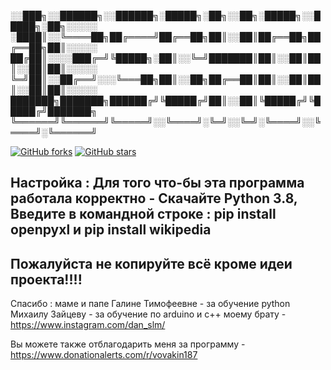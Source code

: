░░███╗░░██████╗░░██████╗░█████╗░██╗░░██╗░█████╗░░█████╗░██╗░░░░░
░████║░░╚════██╗██╔════╝██╔══██╗██║░░██║██╔══██╗██╔══██╗██║░░░░░
██╔██║░░░░███╔═╝╚█████╗░██║░░╚═╝███████║██║░░██║██║░░██║██║░░░░░
╚═╝██║░░██╔══╝░░░╚═══██╗██║░░██╗██╔══██║██║░░██║██║░░██║██║░░░░░
███████╗███████╗██████╔╝╚█████╔╝██║░░██║╚█████╔╝╚█████╔╝███████╗
╚══════╝╚══════╝╚═════╝░░╚════╝░╚═╝░░╚═╝░╚════╝░░╚════╝░╚══════╝

[![GitHub forks](https://img.shields.io/github/forks/vovakin187/12School-open-source-school-program?color=a&label=forks&logo=GitHub&style=flat-square)](https://github.com/vovakin187/12School-open-source-school-program/network) [![GitHub stars](https://img.shields.io/github/stars/vovakin187/12School-open-source-school-program?color=a&logo=GitHub&style=flat-square)](https://github.com/vovakin187/12School-open-source-school-program/stargazers)

Настройка :
Для того что-бы эта программа работала корректно - 
Скачайте Python 3.8,
Введите в командной строке :
pip install openpyxl и
pip install wikipedia
-------------------------------------------------
Пожалуйста не копируйте всё кроме идеи проекта!!!!
-------------------------------------------------
Спасибо :
маме и папе
Галине Тимофеевне - за обучение python
Михаилу Зайцеву - за обучение по arduino и c++
моему брату - https://www.instagram.com/dan_slm/

Вы можете также отблагодарить меня за программу - https://www.donationalerts.com/r/vovakin187
